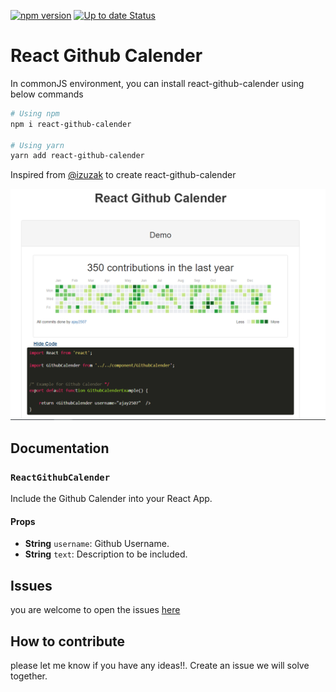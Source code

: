 
[![npm version](https://badge.fury.io/js/react-github-contribution-calendar.svg)](https://react-github-calender.netlify.com/)
[![Up to date Status](https://travis-ci.org/ajay2507/react-github-calender.svg?branch=master)](https://travis-ci.org/ajay2507/react-github-calender)

# React Github Calender

In commonJS environment, you can install react-github-calender using below commands

```sh
# Using npm
npm i react-github-calender

# Using yarn
yarn add react-github-calender
```

Inspired from [@izuzak](https://github.com/izuzak) to create react-github-calender

[![](https://github.com/ajay2507/react-github-calender/blob/master/Github_screenshot.png)](https://github.com/ajay2507/react-github-calender)

## Documentation
### `ReactGithubCalender`
Include the Github Calender into your React App.

#### Props

- **String** `username`: Github Username.
- **String** `text`: Description to be included.

## Issues
you are welcome to open the issues [here](https://github.com/izuzak)

## How to contribute
please let me know if you have any ideas!!. Create an issue we will solve together.

